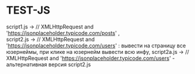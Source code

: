 # TEST-JS

script1.js -> // XMLHttpRequest and 'https://jsonplaceholder.typicode.com/posts' ,    
script2.js -> // XMLHttpRequest and 'https://jsonplaceholder.typicode.com/users' :  вывести на страницу все юзернеймы, при клике на юзернейм вывести всю инфу,
script2a.js -> // XMLHttpRequest and 'https://jsonplaceholder.typicode.com/users' - альтернативная версия  script2.js



